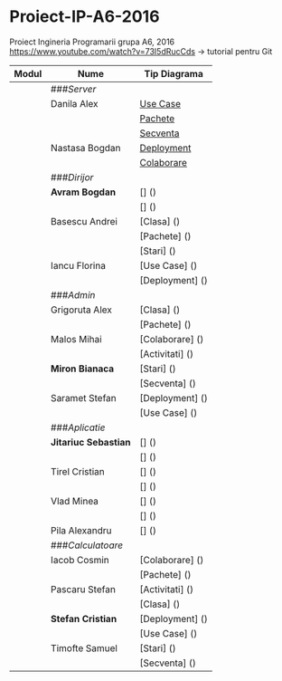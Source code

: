 # Proiect-IP-A6-2016
Proiect Ingineria Programarii grupa A6,  2016
https://www.youtube.com/watch?v=73I5dRucCds -> tutorial pentru Git

 
 Modul| Nume                 | Tip Diagrama 
------| ---------------------| ------------  
      | ###*Server*          | 
      | Danila Alex          | [Use Case](https://github.com/gnastaca/Proiect-IP-A6-2016/blob/master/Module/MServer/P_Danila_Alexandru/Diagrame/UseCaseDiagram.png)
      |                      | [Pachete](https://github.com/gnastaca/Proiect-IP-A6-2016/blob/master/Module/MServer/P_Danila_Alexandru/Diagrame/UseCaseDiagram.png)				      | Guzovatii Anatolii   | [Activitati I](https://github.com/gnastaca/Proiect-IP-A6-2016/blob/master/Module/MServer/P_Guzovatii_Anatolii/Diagrame/Diagrama_Activitati.png)                        |                      | [Activitati II](https://github.com/gnastaca/Proiect-IP-A6-2016/blob/master/Module/MServer/P_Guzovatii_Anatolii/Diagrame/Diagrama_Activitati2.png)                      |**Nastaca Gheorghita**| [Stari I](https://github.com/gnastaca/Proiect-IP-A6-2016/blob/master/Module/MServer/P_Nastaca_Gheorghita/Diagrame/Stari1.png)                                          |                      | [Stari II](https://github.com/gnastaca/Proiect-IP-A6-2016/blob/master/Module/MServer/P_Nastaca_Gheorghita/Diagrame/Stari2.png)
      |                      | [Secventa](https://github.com/gnastaca/Proiect-IP-A6-2016/blob/master/Module/MServer/P_Nastaca_Gheorghita/Diagrame/Secventa.png)
      | Nastasa Bogdan       | [Deployment](https://github.com/gnastaca/Proiect-IP-A6-2016/blob/master/Module/MServer/P_Nastasa_Bogdan/Diagrame/Diagrama_Deployment.png)
      |                      | [Colaborare](https://github.com/gnastaca/Proiect-IP-A6-2016/blob/master/Module/MServer/P_Nastasa_Bogdan/Diagrame/Diagrama_Colaborare.png)
      | ###*Dirijor*         | 
      | **Avram Bogdan**     | [] ()
      |                      | [] ()
      | Basescu Andrei       | [Clasa] ()
      |                      | [Pachete] ()                                                                                                                                                           | Gabor Iuliana        | [Secventa] ()
      |                      | [Stari] ()
      | Iancu Florina        | [Use Case] ()
      |                      | [Deployment] ()
      | ###*Admin*           | 
      | Grigoruta Alex       | [Clasa] ()
      |                      | [Pachete] ()
      | Malos Mihai          | [Colaborare] ()
      |                      | [Activitati] ()
      | **Miron Bianaca**    | [Stari] ()
      |                      | [Secventa] ()
      | Saramet Stefan       | [Deployment] ()
      |                      | [Use Case] ()
      | ###*Aplicatie*       | 
      |**Jitariuc Sebastian**| [] ()
      |                      | [] ()
      | Tirel Cristian       | [] ()
      |                      | [] ()
      | Vlad Minea           | [] ()
      |                      | [] ()
      | Pila Alexandru       | [] ()
      | ###*Calculatoare*    | 
      | Iacob Cosmin         | [Colaborare] ()
      |                      | [Pachete] ()
      | Pascaru Stefan       | [Activitati] ()
      |                      | [Clasa] ()
      | **Stefan Cristian**  | [Deployment] ()
      |                      | [Use Case] ()
      | Timofte Samuel       | [Stari] ()
      |                      | [Secventa] ()





